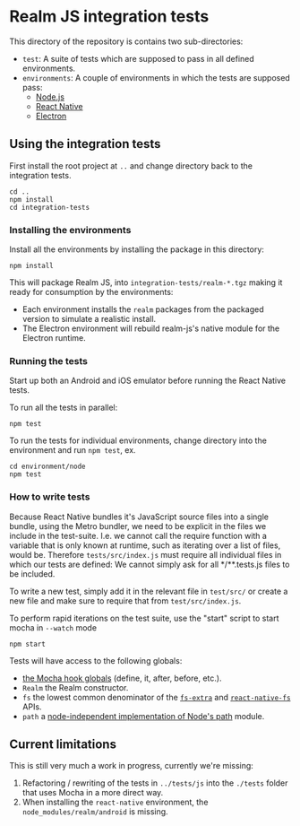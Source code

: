 # Realm JS integration tests

This directory of the repository is contains two sub-directories:
- `test`: A suite of tests which are supposed to pass in all defined environments.
- `environments`: A couple of environments in which the tests are supposed pass:
  - [Node.js](./environments/node/README.md)
  - [React Native](./environments/react-native/README.md)
  - [Electron](./environments/electron/README.md)

## Using the integration tests

First install the root project at `..` and change directory back to the integration tests.

    cd ..
    npm install
    cd integration-tests

### Installing the environments

Install all the environments by installing the package in this directory:

    npm install

This will package Realm JS, into `integration-tests/realm-*.tgz` making it ready for consumption by the environments:

- Each environment installs the `realm` packages from the packaged version to simulate a realistic install.
- The Electron environment will rebuild realm-js's native module for the Electron runtime.

### Running the tests

Start up both an Android and iOS emulator before running the React Native tests.

To run all the tests in parallel:

    npm test

To run the tests for individual environments, change directory into the environment and run `npm test`, ex.

    cd environment/node
    npm test

### How to write tests

Because React Native bundles it's JavaScript source files into a single bundle, using the Metro bundler, we need to be
explicit in the files we include in the test-suite. I.e. we cannot call the require function with a variable that is
only known at runtime, such as iterating over a list of files, would be. Therefore `tests/src/index.js` must require all
individual files in which our tests are defined: We cannot simply ask for all */**.tests.js files to be included.

To write a new test, simply add it in the relevant file in `test/src/` or create a new file and make sure to require
that from `test/src/index.js`.

To perform rapid iterations on the test suite, use the "start" script to start mocha in `--watch` mode

    npm start

Tests will have access to the following globals:
- [the Mocha hook globals](https://mochajs.org/#hooks) (define, it, after, before, etc.).
- `Realm` the Realm constructor.
- `fs` the lowest common denominator of the [`fs-extra`](https://www.npmjs.com/package/fs-extra) and
  [`react-native-fs`](https://www.npmjs.com/package/react-native-fs) APIs.
- `path` a [node-independent implementation of Node's path](https://www.npmjs.com/package/path-browserify) module.

## Current limitations

This is still very much a work in progress, currently we're missing:
1. Refactoring / rewriting of the tests in `../tests/js` into the `./tests` folder that uses Mocha in a more direct way.
2. When installing the `react-native` environment, the `node_modules/realm/android` is missing.
